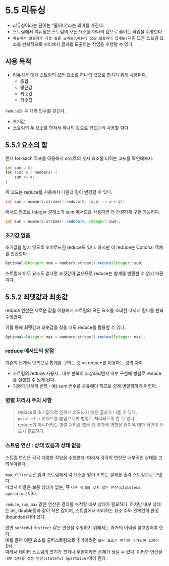 # 5.5 리듀싱

- 리듀싱이라는 단어는 “줄이다”라는 의미를 가진다.
- 스트림에서 리듀싱은 스트림의 모든 요소를 하나의 값으로 줄이는 작업을 수행한다.
- `메뉴에서 칼로리가 가장 높은 요리는?`,`메뉴의 모든 칼로리의 합계는?`처럼 모든 스트림 요소를 반복적으로 처리해서 결과를 도출하는 작업을 수행할 수 있다.

## 사용 목적

- 리듀싱은 대개 스트림의 모든 요소를 하나의 값으로 합치기 위해 사용된다.
    - 총합
    - 평균값
    - 최댓값
    - 최솟값

`reduce`는 두 개의 인수를 갖는다.

- 초기값
- 스트림의 두 요소를 합쳐서 하나의 값으로 만드는데 사용할 람다

## 5.5.1 요소의 합

먼저 for-each 루프를 이용해서 리스트의 숫자 요소를 더하는 코드를 확인해보자.

```java
int sum = 0;
for (int x : numbers) {
	sum += x;
}
```

위 코드는 reduce를 사용해서 다음과 같이 변경할 수 있다.

```java
int sum = numbers.stream().reduce(0, (a,b) -> a + b);
```

메서드 참조로 Integer 클래스의 sum 메서드를 사용하면 더 간결하게 구현 가능하다.

```java
int sum = numbers.stream().reduce(0, Integer::sum);
```

### 초기값 없음

초기값을 받지 않도록 오버로드된 reduce도 있다. 하지만 이 reduce는 Optional 객체를 반환한다.

```java
Optional<Integer> sum = numbers.stream().reduce(Integer::sum);
```

스트림에 아무 요소도 없다면 초깃값이 없으므로 reduce는 합계를 반환할 수 없기 때문이다.

## 5.5.2 최댓값과 최솟값

reduce 연산은 새로운 값을 이용해서 스트림의 모든 요소를 소비할 때까지 람다를 반복 수행한다.

이를 통해 최댓값과 최솟값을 찾을 때도 reduce를 활용할 수 있다.

```java
Optional<Integer> max = numbers.stream().reduce(Integer::max);
```

### reduce 메서드의 장점
기존의 단계적 반복으로 합계를 구하는 것 vs reduce를 이용하는 것의 차이
- 스트림의 reduce 사용시 : 내부 반복이 추상화되면서 내부 구현에 벙렬로 reduce를 실행할 수 있게 된다.
- 기존의 단계적 반복 : 예) sum 변수를 공유해야 하므로 쉽게 병렬화하기 어렵다.

### 병렬 처리시 주의 사항
>reduce의 초기값으로 인해서 의도되지 않은 결과가 나올 수 있다.<br>
>`parallel()` 키워드를 붙임으로써 병렬로 처리되도록 할 수 있다.<br>
> reduce가 아니더라도 병렬 처리를 했을 때 결과에 영향을 줄지에 대한 확인이 반드시 필요하다.
### 스트림 연산 : 상태 있음과 상태 없음

스트림 연산은 각각 다양한 작업을 수행한다. 따라서 각각의 연산은 내부적인 상태를 고려해야한다.

`map`, `filter`등은 입력 스트림에서 각 요소를 받아 0 또는 결과를 출력 스트림으로 보낸다.<br>
따라서 이들은 보통 상태가 없는, 즉 `내부 상태를 갖지 않는 연산(stateless operation)`이다.

`reduce`, `sum`, `max` 같은 연산은 결과를 누적할 내부 상태가 필요하다. 하지만 내부 상태는 int, double등과 같이 작은 값이며, 스트림에서 처리하는 요소 수와 관계없이 한정(bounded)되어 있다.

반면 `sorted`나 `distinct` 같은 연산을 수행하기 위해서는 과거의 이력을 알고있어야 한다.<br> 
예를 들어 어떤 요소를 출력스트림으로 추가하려면 `모든 요소가 버퍼에 추가되어 있어야 한다.`<br>
따라서 데이터 스트림의 크기가 크거나 무한이라면 문제가 생길 수 있다. 이러한 연산을 `내부 상태를 갖는 연산(stateful opertaion)`이라 한다.
